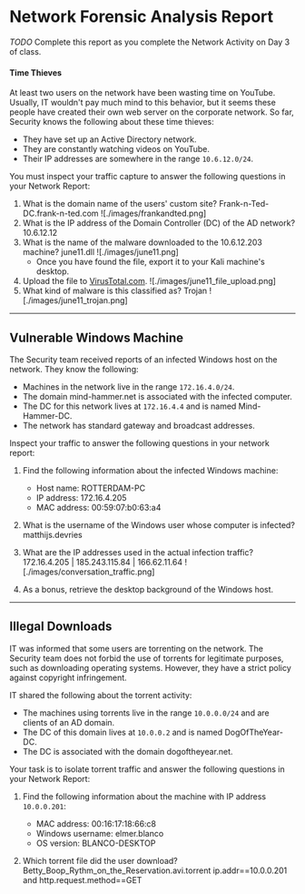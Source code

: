 # Network Forensic Analysis Report

_TODO_ Complete this report as you complete the Network Activity on Day 3 of class.


#### Time Thieves

At least two users on the network have been wasting time on YouTube. Usually, IT wouldn't pay much mind to this behavior, but it seems these people have created their own web server on the corporate network. So far, Security knows the following about these time thieves:

- They have set up an Active Directory network.
- They are constantly watching videos on YouTube.
- Their IP addresses are somewhere in the range `10.6.12.0/24`.

You must inspect your traffic capture to answer the following questions in your Network Report:
1. What is the domain name of the users' custom site? 
  Frank-n-Ted-DC.frank-n-ted.com
  ![./images/frankandted.png]
2. What is the IP address of the Domain Controller (DC) of the AD network? 
  10.6.12.12
3. What is the name of the malware downloaded to the 10.6.12.203 machine? 
  june11.dll
  ![./images/june11.png]
   - Once you have found the file, export it to your Kali machine's desktop.
4. Upload the file to [VirusTotal.com](https://www.virustotal.com/gui/). 
  ![./images/june11_file_upload.png]
5. What kind of malware is this classified as?
  Trojan
  ![./images/june11_trojan.png]
---

## Vulnerable Windows Machine
The Security team received reports of an infected Windows host on the network. They know the following:
- Machines in the network live in the range `172.16.4.0/24`.
- The domain mind-hammer.net is associated with the infected computer.
- The DC for this network lives at `172.16.4.4` and is named Mind-Hammer-DC.
- The network has standard gateway and broadcast addresses.

Inspect your traffic to answer the following questions in your network report:
1. Find the following information about the infected Windows machine:
    - Host name: ROTTERDAM-PC
    - IP address: 172.16.4.205
    - MAC address: 00:59:07:b0:63:a4

2. What is the username of the Windows user whose computer is infected? 
  matthijs.devries
3. What are the IP addresses used in the actual infection traffic? 172.16.4.205 | 185.243.115.84 | 166.62.11.64
  ![./images/conversation_traffic.png]
4. As a bonus, retrieve the desktop background of the Windows host.

---

## Illegal Downloads
IT was informed that some users are torrenting on the network. The Security team does not forbid the use of torrents for legitimate purposes, such as downloading operating systems. However, they have a strict policy against copyright infringement.

IT shared the following about the torrent activity:

- The machines using torrents live in the range `10.0.0.0/24` and are clients of an AD domain.
- The DC of this domain lives at `10.0.0.2` and is named DogOfTheYear-DC.
- The DC is associated with the domain dogoftheyear.net.

Your task is to isolate torrent traffic and answer the following questions in your Network Report:

1. Find the following information about the machine with IP address `10.0.0.201`:
    - MAC address: 00:16:17:18:66:c8
    - Windows username: elmer.blanco
    - OS version: BLANCO-DESKTOP

2. Which torrent file did the user download?
  Betty_Boop_Rythm_on_the_Reservation.avi.torrent
  ip.addr==10.0.0.201 and http.request.method==GET